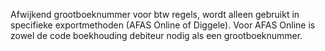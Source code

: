 Afwijkend grootboeknummer voor btw regels, wordt alleen gebruikt in specifieke exportmethoden (AFAS Online of Diggele).
Voor AFAS Online is zowel de code boekhouding debiteur nodig als een grootboeknummer.
